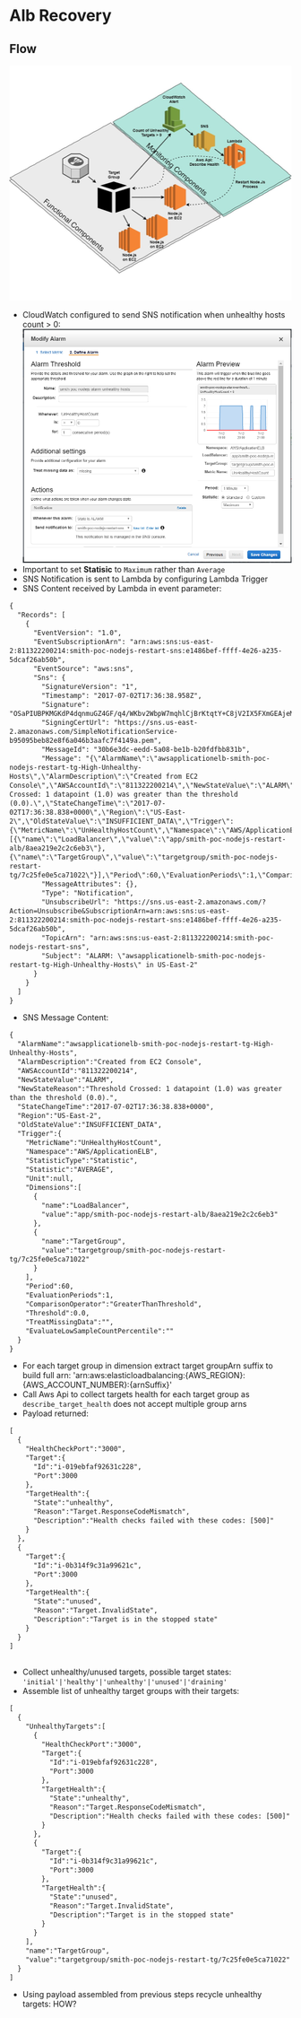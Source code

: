 # Alb Recovery #

## Flow ##
![Flow](./media/aws-alb-health.jpg)
* CloudWatch configured to send SNS notification when unhealthy hosts count > 0:
![Flow](./media/cloud-watch-alarm.png)
* Important to set **Statisic** to ```Maximum``` rather than ```Average```
* SNS Notification is sent to Lambda by configuring Lambda Trigger 
* SNS Content received by Lambda in event parameter:
```
{
  "Records": [
    {
      "EventVersion": "1.0", 
      "EventSubscriptionArn": "arn:aws:sns:us-east-2:811322200214:smith-poc-nodejs-restart-sns:e1486bef-ffff-4e26-a235-5dcaf26ab50b", 
      "EventSource": "aws:sns", 
      "Sns": {
        "SignatureVersion": "1", 
        "Timestamp": "2017-07-02T17:36:38.958Z", 
        "Signature": "OSaPIUBPKMGKdP4dqnmuGZ4GF/q4/WKbv2WbpW7mqhlCjBrKtqtY+C8jV2IX5FXmGEAjeMp0H4kwE79e9fUL9+axmnZHxA/8SJjDURNvs4f8MEbeoOXv4TRnI8ibBZQjUcWlG2+xFaw3N+J4OaJKtmCj8w5l4LdLJJKrrkGptmEwuAxzqHSk7EVd4iwQrNaoDsy6iWCv7jqv6JkWbXBB70KTbTcmhQX2rIdiIPUwLAkigq/qVkc3z1t2wIGaI8uOa6OOCzmJ6RrrJVZdyPividO7DUhT5MidQ/bzFsC3uKYltffnJUpWhuE/Cm2XX4sV+3cDJTueZtF2eATupX4tTg==", 
        "SigningCertUrl": "https://sns.us-east-2.amazonaws.com/SimpleNotificationService-b95095beb82e8f6a046b3aafc7f4149a.pem", 
        "MessageId": "30b6e3dc-eedd-5a08-be1b-b20fdfbb831b", 
        "Message": "{\"AlarmName\":\"awsapplicationelb-smith-poc-nodejs-restart-tg-High-Unhealthy-Hosts\",\"AlarmDescription\":\"Created from EC2 Console\",\"AWSAccountId\":\"811322200214\",\"NewStateValue\":\"ALARM\",\"NewStateReason\":\"Threshold Crossed: 1 datapoint (1.0) was greater than the threshold (0.0).\",\"StateChangeTime\":\"2017-07-02T17:36:38.838+0000\",\"Region\":\"US-East-2\",\"OldStateValue\":\"INSUFFICIENT_DATA\",\"Trigger\":{\"MetricName\":\"UnHealthyHostCount\",\"Namespace\":\"AWS/ApplicationELB\",\"StatisticType\":\"Statistic\",\"Statistic\":\"AVERAGE\",\"Unit\":null,\"Dimensions\":[{\"name\":\"LoadBalancer\",\"value\":\"app/smith-poc-nodejs-restart-alb/8aea219e2c2c6eb3\"},{\"name\":\"TargetGroup\",\"value\":\"targetgroup/smith-poc-nodejs-restart-tg/7c25fe0e5ca71022\"}],\"Period\":60,\"EvaluationPeriods\":1,\"ComparisonOperator\":\"GreaterThanThreshold\",\"Threshold\":0.0,\"TreatMissingData\":\"\",\"EvaluateLowSampleCountPercentile\":\"\"}}", 
        "MessageAttributes": {}, 
        "Type": "Notification", 
        "UnsubscribeUrl": "https://sns.us-east-2.amazonaws.com/?Action=Unsubscribe&SubscriptionArn=arn:aws:sns:us-east-2:811322200214:smith-poc-nodejs-restart-sns:e1486bef-ffff-4e26-a235-5dcaf26ab50b", 
        "TopicArn": "arn:aws:sns:us-east-2:811322200214:smith-poc-nodejs-restart-sns", 
        "Subject": "ALARM: \"awsapplicationelb-smith-poc-nodejs-restart-tg-High-Unhealthy-Hosts\" in US-East-2"
	  }
    }
  ]
}
```
* SNS Message Content:
```
{  
  "AlarmName":"awsapplicationelb-smith-poc-nodejs-restart-tg-High-Unhealthy-Hosts",
  "AlarmDescription":"Created from EC2 Console",
  "AWSAccountId":"811322200214",
  "NewStateValue":"ALARM",
  "NewStateReason":"Threshold Crossed: 1 datapoint (1.0) was greater than the threshold (0.0).",
  "StateChangeTime":"2017-07-02T17:36:38.838+0000",
  "Region":"US-East-2",
  "OldStateValue":"INSUFFICIENT_DATA",
  "Trigger":{  
    "MetricName":"UnHealthyHostCount",
    "Namespace":"AWS/ApplicationELB",
    "StatisticType":"Statistic",
    "Statistic":"AVERAGE",
    "Unit":null,
    "Dimensions":[  
      {  
        "name":"LoadBalancer",
        "value":"app/smith-poc-nodejs-restart-alb/8aea219e2c2c6eb3"
      },
      {  
        "name":"TargetGroup",
        "value":"targetgroup/smith-poc-nodejs-restart-tg/7c25fe0e5ca71022"
      }
    ],
    "Period":60,
    "EvaluationPeriods":1,
    "ComparisonOperator":"GreaterThanThreshold",
    "Threshold":0.0,
    "TreatMissingData":"",
    "EvaluateLowSampleCountPercentile":""
  }
}
```
* For each target group in dimension extract target groupArn suffix to build full arn:
'arn:aws:elasticloadbalancing:{AWS_REGION}:{AWS_ACCOUNT_NUMBER}:{arnSuffix}'
* Call Aws Api to collect targets health for each target group as ```describe_target_health``` does not accept multiple group arns
* Payload returned:
```
[  
  {  
    "HealthCheckPort":"3000",
    "Target":{  
      "Id":"i-019ebfaf92631c228",
      "Port":3000
    },
    "TargetHealth":{  
      "State":"unhealthy",
      "Reason":"Target.ResponseCodeMismatch",
      "Description":"Health checks failed with these codes: [500]"
    }
  },
  {  
    "Target":{  
      "Id":"i-0b314f9c31a99621c",
      "Port":3000
    },
    "TargetHealth":{  
      "State":"unused",
      "Reason":"Target.InvalidState",
      "Description":"Target is in the stopped state"
    }
  }
]


```
* Collect unhealthy/unused targets, possible target states: ```'initial'|'healthy'|'unhealthy'|'unused'|'draining'```
* Assemble list of unhealthy target groups with their targets:
```
[  
  {  
    "UnhealthyTargets":[  
      {  
        "HealthCheckPort":"3000",
        "Target":{  
          "Id":"i-019ebfaf92631c228",
          "Port":3000
        },
        "TargetHealth":{  
          "State":"unhealthy",
          "Reason":"Target.ResponseCodeMismatch",
          "Description":"Health checks failed with these codes: [500]"
        }
      },
      {  
        "Target":{  
          "Id":"i-0b314f9c31a99621c",
          "Port":3000
        },
        "TargetHealth":{  
          "State":"unused",
          "Reason":"Target.InvalidState",
          "Description":"Target is in the stopped state"
        }
      }
    ],
    "name":"TargetGroup",
    "value":"targetgroup/smith-poc-nodejs-restart-tg/7c25fe0e5ca71022"
  }
]
```
* Using payload assembled from previous steps recycle unhealthy targets: HOW?